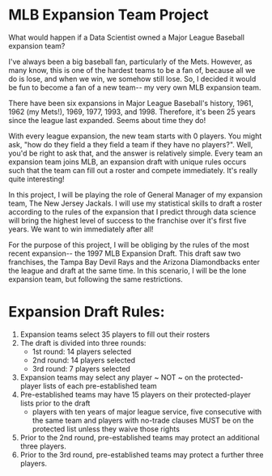 # MLB Expansion Team Project
What would happen if a Data Scientist owned a Major League Baseball expansion team?

I've always been a big baseball fan, particularly of the Mets. However, as many know, this is one of the hardest teams to be a fan of, because all we do is lose, and when we win, we somehow still lose. So, I decided it would be fun to become a fan of a new team-- my very own MLB expansion team. 

There have been six expansions in Major League Baseball's history, 1961, 1962 (my Mets!), 1969, 1977, 1993, and 1998. Therefore, it's been 25 years since the league last expanded. Seems about time they do!

With every league expansion, the new team starts with 0 players. You might ask, "how do they field a they field a team if they have no players?". Well, you'd be right to ask that, and the answer is relatively simple. Every team an expansion team joins MLB, an expansion draft with unique rules occurs such that the team can fill out a roster and compete immediately. It's really quite interesting!

In this project, I will be playing the role of General Manager of my expansion team, The New Jersey Jackals. I will use my statistical skills to draft a roster according to the rules of the expansion that I predict through data science will bring the highest level of success to the franchise over it's first five years. We want to win immediately after all!

For the purpose of this project, I will be obliging by the rules of the most recent expansion-- the 1997 MLB Expansion Draft. This draft saw two franchises, the Tampa Bay Devil Rays and the Arizona Diamondbacks enter the league and draft at the same time. In this scenario, I will be the lone expansion team, but following the same restrictions.

# Expansion Draft Rules:
1. Expansion teams select 35 players to fill out their rosters
2. The draft is divided into three rounds:
   * 1st round: 14 players selected
   * 2nd round: 14 players selected
   * 3rd round: 7 players selected
3. Expansion teams may select any player ~ NOT ~ on the protected-player lists of each pre-established team
4. Pre-established teams may have 15 players on their protected-player lists prior to the draft
   * players with ten years of major league service, five consecutive with the same team and players with no-trade clauses MUST be on the 
   protected list unless they waive those rights
5. Prior to the 2nd round, pre-established teams may protect an additional three players.
6. Prior to the 3rd round, pre-established teams may protect a further three players. 
